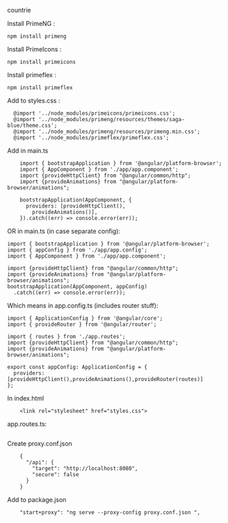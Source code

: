 countrie

Install PrimeNG :

```
npm install primeng
```

Install PrimeIcons :

```
npm install primeicons
```

Install primeflex  :

```
npm install primeflex
```

Add to styles.css :

```
  @import '../node_modules/primeicons/primeicons.css';
  @import '../node_modules/primeng/resources/themes/saga-blue/theme.css';
  @import '../node_modules/primeng/resources/primeng.min.css';
  @import '../node_modules/primeflex/primeflex.css';
```

Add in main.ts

```
    import { bootstrapApplication } from '@angular/platform-browser';
    import { AppComponent } from './app/app.component';
    import {provideHttpClient} from "@angular/common/http";
    import {provideAnimations} from "@angular/platform-browser/animations";
    
    bootstrapApplication(AppComponent, {
      providers: [provideHttpClient(),
        provideAnimations()],
    }).catch((err) => console.error(err));
```

OR in main.ts (in case separate config):

```
import { bootstrapApplication } from '@angular/platform-browser';
import { appConfig } from './app/app.config';
import { AppComponent } from './app/app.component';

import {provideHttpClient} from "@angular/common/http";
import {provideAnimations} from "@angular/platform-browser/animations";
bootstrapApplication(AppComponent, appConfig)
  .catch((err) => console.error(err));

```

Which means in app.config.ts (includes router stuff):

```
import { ApplicationConfig } from '@angular/core';
import { provideRouter } from '@angular/router';

import { routes } from './app.routes';
import {provideHttpClient} from "@angular/common/http";
import {provideAnimations} from "@angular/platform-browser/animations";

export const appConfig: ApplicationConfig = {
  providers: [provideHttpClient(),provideAnimations(),provideRouter(routes)]
};
```

In index.html

```
    <link rel="stylesheet" href="styles.css">
```

app.routes.ts:

```
```

Create proxy.conf.json

```
    {
      "/api": {
        "target": "http://localhost:8080",
        "secure": false
      }
    }
```

Add to package.json

```
    "start+proxy": "ng serve --proxy-config proxy.conf.json ",
```
